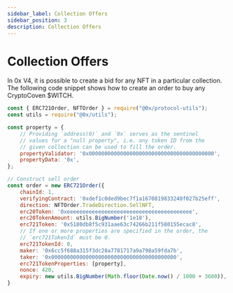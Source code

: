 ```yaml
---
sidebar_label: Collection Offers
sidebar_position: 3
description: Collection Offers
---
```


# Collection Offers

In 0x V4, it is possible to create a bid for any NFT in a particular collection. The following code snippet shows how to create an order to buy any CryptoCoven $WITCH.&#x20;

```javascript
const { ERC721Order, NFTOrder } = require("@0x/protocol-utils");
const utils = require("@0x/utils");

const property = {
    // Providing `address(0)` and `0x` serves as the sentinel 
    // values for a "null property", i.e. any token ID from the 
    // given collection can be used to fill the order.
    propertyValidator: '0x0000000000000000000000000000000000000000', 
    propertyData: '0x',
};

// Construct sell order
const order = new ERC721Order({
    chainId: 1, 
    verifyingContract: '0xdef1c0ded9bec7f1a1670819833240f027b25eff', 
    direction: NFTOrder.TradeDirection.SellNFT,
    erc20Token: '0xeeeeeeeeeeeeeeeeeeeeeeeeeeeeeeeeeeeeeeee',
    erc20TokenAmount: utils.BigNumber('1e18'),
    erc721Token: '0x5180db8f5c931aae63c74266b211f580155ecac8',
    // If one or more properties are specified in the order, the 
    // `erc721TokenId` must be 0.
    erc721TokenId: 0,
    maker: '0x6cc5f688a315f3dc28a7781717a9a798a59fda7b',
    taker: '0x0000000000000000000000000000000000000000',
    erc721TokenProperties: [property],
    nonce: 420,
    expiry: new utils.BigNumber(Math.floor(Date.now() / 1000 + 3600)),
}
```
